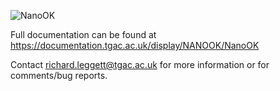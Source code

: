 ![NanoOK](https://documentation.tgac.ac.uk/download/thumbnails/7209095/nanook-01.jpg?version=1&modificationDate=1447675247000&api=v2)

Full documentation can be found at https://documentation.tgac.ac.uk/display/NANOOK/NanoOK

Contact richard.leggett@tgac.ac.uk for more information or for comments/bug reports.
